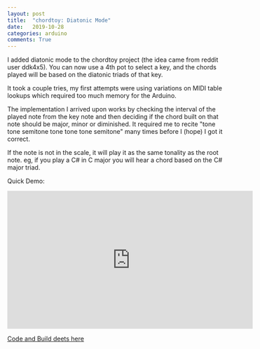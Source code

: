 ```yaml
---
layout: post
title:  "chordtoy: Diatonic Mode"
date:   2019-10-28
categories: arduino
comments: True
---
```


I added diatonic mode to the chordtoy project (the idea came from reddit user ddk4x5). You can now use a 4th pot to select a key, and the chords played will be based on the diatonic triads of that key. 

It took a couple tries, my first attempts were using variations on MIDI table lookups which required too much memory for the Arduino.

The implementation I arrived upon works by checking the interval of the played note from the key note and then deciding if the chord built on that note should be major, minor or diminished. It required me to recite "tone tone semitone tone tone tone semitone" many times before I (hope) I got it correct.

If the note is not in the scale, it will play it as the same tonality as the root note. eg, if you play a C# in C major you will hear a chord based on the C# major triad.

Quick Demo:

<iframe width="560" height="315" src="https://www.youtube.com/embed/W6AAWXIQn-M" frameborder="0" allow="accelerometer; autoplay; encrypted-media; gyroscope; picture-in-picture" allowfullscreen></iframe>

[Code and Build deets here](https://github.com/b38tn1k/chordtoy)
